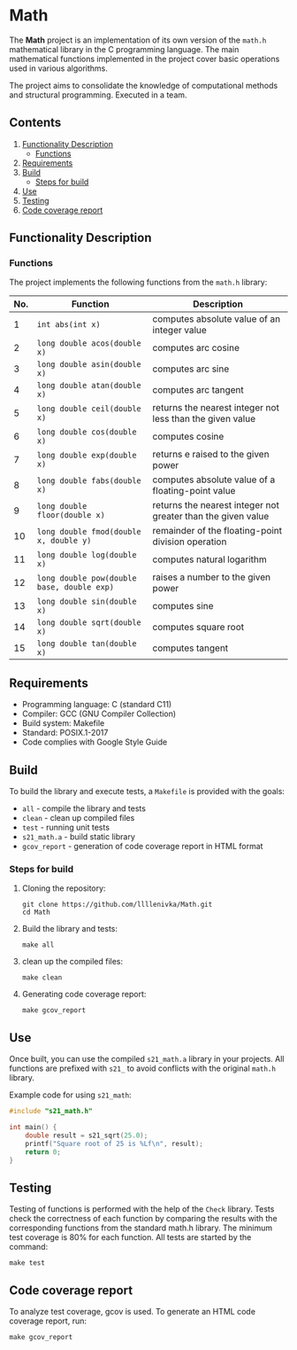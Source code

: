 # Math

The **Math** project is an implementation of its own version of the `math.h` mathematical library in the C programming language. The main mathematical functions implemented in the project cover basic operations used in various algorithms.

The project aims to consolidate the knowledge of computational methods and structural programming. Executed in a team.

## Contents

1. [Functionality Description](#functionality-description)
    - [Functions](#functions)
2. [Requirements](#requirements)
3. [Build](#build)
    - [Steps for build](#steps-for-build)
4. [Use](#use) 
5. [Testing](#testing)
6. [Code coverage report](#code-coverage-report)

## Functionality Description

### Functions

The project implements the following functions from the `math.h` library:

| No. | Function | Description |
| --- | -------- | ----------- |
| 1 | `int abs(int x)` | computes absolute value of an integer value |
| 2 | `long double acos(double x)` | computes arc cosine |
| 3 | `long double asin(double x)` | computes arc sine |
| 4 | `long double atan(double x)` | computes arc tangent |
| 5 | `long double ceil(double x)` | returns the nearest integer not less than the given value |
| 6 | `long double cos(double x)` | computes cosine |
| 7 | `long double exp(double x)` | returns e raised to the given power |
| 8 | `long double fabs(double x)` | computes absolute value of a floating-point value |
| 9 | `long double floor(double x)` | returns the nearest integer not greater than the given value |
| 10 | `long double fmod(double x, double y)` | remainder of the floating-point division operation |
| 11 | `long double log(double x)` | computes natural logarithm |
| 12 | `long double pow(double base, double exp)` | raises a number to the given power |
| 13 | `long double sin(double x)` | computes sine |
| 14 | `long double sqrt(double x)` | computes square root |
| 15 | `long double tan(double x)` | computes tangent |  

## Requirements

- Programming language: C (standard C11)
- Compiler: GCC (GNU Compiler Collection)
- Build system: Makefile
- Standard: POSIX.1-2017
- Code complies with Google Style Guide

## Build

To build the library and execute tests, a `Makefile` is provided with the goals:
- `all` - compile the library and tests
- `clean` - clean up compiled files
- `test` - running unit tests
- `s21_math.a` - build static library
- `gcov_report` - generation of code coverage report in HTML format

### Steps for build
1. Cloning the repository:
    ```
    git clone https://github.com/llllenivka/Math.git
    cd Math
    ```
2. Build the library and tests:
    ```
    make all
    ```
3. clean up the compiled files:
    ```
    make clean
    ```
4. Generating code coverage report:
    ```
    make gcov_report
    ```

## Use

Once built, you can use the compiled `s21_math.a` library in your projects. All functions are prefixed with `s21_` to avoid conflicts with the original `math.h` library.

Example code for using `s21_math`:

```c
#include "s21_math.h"

int main() {
    double result = s21_sqrt(25.0);
    printf("Square root of 25 is %Lf\n", result);
    return 0;
}
```

## Testing

Testing of functions is performed with the help of the `Check` library. Tests check the correctness of each function by comparing the results with the corresponding functions from the standard math.h library. The minimum test coverage is 80% for each function.
All tests are started by the command:
```
make test
```

## Code coverage report

To analyze test coverage, gcov is used. To generate an HTML code coverage report, run:
```
make gcov_report
```
